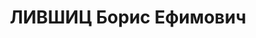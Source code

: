 ---
title: ЛИВШИЦ Борис Ефимович
description: "Род. 4 сентября 1902 г., Витебская губ., г. Невель, еврей, образование\
  \ высшее, член ВКП(б) с 1924, парт билет №07873744.\n Инструктор-агитатор, райкома\
  \ ВЛКСМ, зав. клубной секции агитпроп отдел, Губком, политрук, Красная Армия, зав.\
  \ Учебной частью, Дом коммунистического просвещения. Прож.: г. Ленинград, пр. Маклина\
  \ (Английский пр), д 8/10. Старший инспектор Ленинградского облполитпросвета.\n\
  \ Арестован 15 февраля 1935 г.\n Обвинение: Содействие контрреволюционной зиновьевской\
  \ группе\n Осужден ОСО при НКВД СССР 15 февраля 1935 г. - 3 года ссылки в Омскую\
  \ обл., г. Сургут\n Реабилитирован ВТ Московского военного округа 25 марта 1957\n\
  \ (умер 2 февраля 1981 г., г. Ленинград, похоронен на кладбище Жертв 9-го января"
---